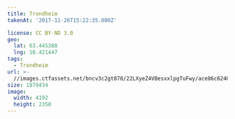 ```yaml
---
title: Trondheim
takenAt: '2017-11-26T15:22:35.000Z'

license: CC BY-ND 3.0
geo:
  lat: 63.445388
  lng: 10.421447
tags:
  - Trondheim
url: >-
  //images.ctfassets.net/bncv3c2gt878/22LXyeZ4VBesxxlpgTuFwy/ace86c6240e53672809a84fc481976f7/trondheim_38602148976_o
size: 1879434
image:
  width: 4192
  height: 2358
---
```

